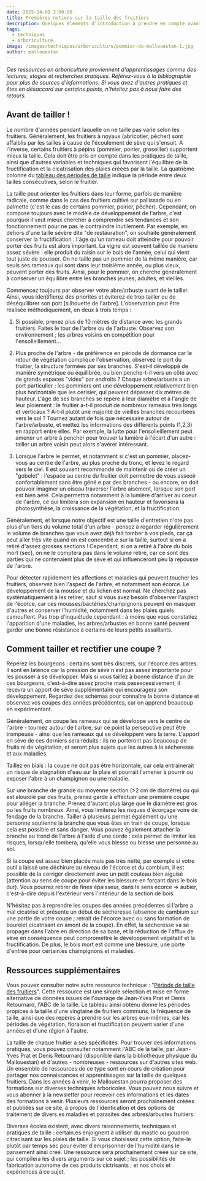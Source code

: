 ```yaml
---
date: 2025-14-09 2:00:00
title: Premières notions sur la taille des fruitiers
description: Quelques éléments d'introduction à prendre en compte avant de taille des fruitiers
tags:
  - techniques
  - arboriculture
image: /images/techniques/arboriculture/pommier-du-mallouestan-1.jpg
author: mallouestan
---
```


_Ces ressources en arboriculture proviennent d'apprentissages comme des lectures, stages et recherches pratiques. Référez-vous à la bibliographie pour plus de sources d'informations. Si vous avez d'autres pratiques et êtes en désaccord sur certains points, n'hésitez pas à nous faire des retours._


## Avant de tailler !

Le nombre d'années pendant laquelle on ne taille pas varie selon les fruitiers. Généralement, les fruitiers à noyaux (abricotier, pêcher) sont affaiblis par les tailles à cause de l'écoulement de sève qui s'ensuit. A l'inverse, certains fruitiers à pépins (pommier, poirier, groseiller) supportent mieux la taille. Cela doit être pris en compte dans les pratiques de taille, ainsi que d'autres variables et techniques qui favorisent l'équilibre de la fructification et la cicatrisation des plaies créées par la taille. La quatrième colonne du [tableau des périodes de taille](https://www.mallouestan.org/r/technique-arboriculture-periode-de-taille) indique la période entre deux tailles consécutives, selon le fruitier.

La taille peut orienter les fruitiers dans leur forme, parfois de manière radicale, comme dans le cas des fruitiers cultivé sur pallissade ou en palmette (c'est le cas de certains pommier, poirier, pêcher). Cependant, on compose toujours avec le modèle de développement de l'arbre, c'est pourquoi il veut mieux chercher à comprendre ses tendances et son fonctionnement pour ne pas le contraindre inutilement. Par exemple, en dehors d'une taille sévère dite "de restauration", on souhaite généralement conserver la fructification : l'âge qu'un rameau doit atteindre pour pouvoir porter des fruits est alors important. La vigne est souvent taillée de manière assez sévère : elle produit du raisin sur le bois de l'année, celui qui vient tout juste de pousser. On ne taille pas un pommier de la même manière, car seuls ses rameaux qui sont dans leur troisième année, ou plus vieux, peuvent porter des fruits. Ainsi, pour le pommier, on cherche généralement à conserver un équilibre entre les branches jeunes, adultes, et vieilles.

Commencez toujours par observer votre abre/arbuste avant de le tailler. Ainsi, vous identifierez des priorités et éviterez de trop tailler ou de déséquilibrer son port [silhouette de l'arbre]. L'observation peut être réalisée méthodiquement, en deux à trois temps :

1. Si possible, prenez plus de 10 mètres de distance avec les grands fruitiers. Faites le tour de l'arbre ou de l'arbuste. Observez son environnement ; les arbres voisins en compétition pour l'ensolleillement...

2. Plus proche de l'arbre - de préférence en période de dormance car le retour de végétation complique l'observation, observez le port du fruitier, la structure formées par ses branches. S'est-il développé de manière symétrique ou équilibrée, ou bien penche-t-il vers un côté avec de grands espaces "vides" par endroits ? Chaque arbre/arbuste a un port particulier : les pommiers ont une développement relativement bien plus horizontale que les cerisier, qui peuvent dépasser dix mètres de hauteur. 
L'âge de ses branches se repère à leur diamètre et à l'angle de leur ploiement : le fruitier a-t-il produit de nombreux rameaux très longs et verticaux ? A-t-il plutôt une majorité de vieilles branches recourbées vers le sol ? 
 Tournez autant de fois que nécessaire autour de l'arbre/arbuste, et mettez les informations des différents points (1,2,3) en rapport entre elles. Par exemple, la lutte pour l'ensolleillement peut amener un arbre à pencher pour trouver la lumière à l'écart d'un autre : tailler un arbre voisin peut alors s'avérer intéressant.

 3. Lorsque l'arbre le permet, et notamment si c'est un pommier, placez-vous au centre de l'arbre, au plus proche du tronc, et levez le regard vers le ciel. Il est souvent recommandé de maintenir ou de créer un "gobelet" : l'espace au centre du fruitier doit permettre de vous asseoir confortablement sans être géné.e par des branches - ou encore, on doit pouvoir imaginer un oiseau traverser l'arbre aisément, lorsque son port est bien aéré. Cela permettra notamment à la lumière d'arriver au coeur de l'arbre, ce qui limitera son expansion en hauteur et favorisera la photosynthèse, la croissance de la végétation, et la fructification.

Généralement, et lorsque notre objectif est une taille d'entretien n'ote pas plus d'un tiers du volume total d'un arbre - pensez à regarder régulièrement le volume de branches que vous avez déjà fait tomber à vos pieds, car ça peut aller très vite quand on est concentré.e sur la taille, surtout si on a retiré d'assez grosses sections ! Cependant, si on a retiré à l'abre du bois mort (sec), on ne le comptera pas dans le volume retiré, car ce sont des parties qui ne contenaient plus de sève et qui influenceront peu la repousse de l'arbre. 

Pour détecter rapidement les affections et maladies qui peuvent toucher les fruitiers, observez bien l'aspect de l'arbre, et notamment son écorce. Le développement de la mousse et du lichen est normal. Ne cherchez pas systématiquement à les retirer, sauf si vous avez besoin d'observer l'aspect de l'écorce, car ces mousses/bactéries/champignons peuvent en masquer d'autres et conserver l'humidité, notamment dans les plaies quiels camouflent. Pas trop d'inquiétude cependant : à moins que vous constatiez l'apparition d'une maladies, les arbres/arbustes en bonne santé peuvent garder une bonne résistance à certains de leurs petits assaillants.


## Comment tailler et rectifier une coupe ? 

Repérez les bourgeons : certains sont très discrets, sur l'écorce des arbres. Il sont en latence car la pression de sève n'est pas assez importante pour les pousser à se développer. Mais si vous taillez à bonne distance d'un de ces bourgeons, c'est-à-dire assez proche mais pasexcessivement, il recevra un apport de sève supplémentaire qui encouragera son développement. Regardez des schémas pour connaître la bonne distance et observez vos coupes des années précédentes, car on apprend beaucoup en expérimentant. 

Généralement, on coupe les rameaux qui se développe vers le centre de l'arbre - tournez autour de l'arbre, sur ce point la persepctive peut être trompeuse - ainsi que les rameaux qui se développent vers la terre. L'apport en sève de ces derniers sera réduits : ils ne porteront pas beaucoup de fruits ni de végétation, et seront plus sujets que les autres à la sécheresse et aux maladies.

Taillez en biais : la coupe ne doit pas être horizontale, car cela entrainerait un risque de stagnation d'eau sur la plaie et pourrait l'amener à pourrir ou exposer l'abre à un champignon ou une maladie.

Sur une branche de grande ou moyenne section (>2 cm de diamètre) ou qui est alourdie par des fruits, prenez garde à effectuer une première coupe pour alléger la branche. Prenez d'autant plus large que le diamètre est gros ou les fruits nombreux. Ainsi, vous limiterez les risques d'écorçage voire de fendage de la branche. Tailler à plusieurs permet également qu'une personne soutienne la branche que vous êtes en train de coupe, lorsque cela est possible et sans danger. Vous pouvez également attacher la branche au trond de l'arbre à l'aide d'une corde : cela permet de limiter les risques, lorsqu'elle tombera, qu'elle vous blesse ou blesse une personne au sol.

Si la coupe est assez bien placée mais pas très nette, par exemple si votre outil a laissé une déchirure au niveau de l'écorce et du cambium, il est possible de la corriger directement avec un petit couteau bien aiguisé (attention au sens de coupe pour éviter les blessure en forçant dans le bois dur). Vous pourrez retirer de fines épaisseur, dans le sens écorce => aubier, c'est-à-dire depuis l'extérieur vers l'intérieur de la section de bois. 

N'hésitez pas à reprendre les coupes des années précédentes si l'arbre a mal cicatrisé et présente un début de sécheresse (absence de cambium sur une partie de votre coupe ; retrait de l'écorce avec ou sans formation de bourelet cicatrisant en amont de la coupe). En effet, la sécheresse va se propager dans l'abre en direction de sa base, et la réduction de l'afflux de sève en conséquence peut compromettre le développement végétatif et la fructification. De plus, le bois mort est comme une blessure, une porte d'entrée pour certain.es champignons et maladies.


## Ressources supplémentaires

Vous pouvez consulter notre autre ressource technique : "[Période de taille des fruitiers](https://www.mallouestan.org/r/technique-arboriculture-periode-de-taille)". Cette ressource est une simple sélection et mise en forme alternative de données issues de l'ouvrage de Jean-Yves Prat et Denis Retournard, l'ABC de la taille. Le tableau ainsi obtenu donne les périodes propices à la taille d'une vingtaine de fruitiers communs, la fréquence de taille, ainsi que des repères à prendre sur les arbres eux-mêmes, car les périodes de végétation, floraison et fructification peuvent varier d'une années et d'une région à l'autre.

La taille de chaque fruitier a ses spécificités. Pour trouver des informations pratiques, vous pouvez consulter notamment l'ABC de la taille, par Jean-Yves Prat et Denis Retournard (disponible dans la bibliothèque physique du Mallouestan) et d'autres - nombreuses - ressources sur d'autres sites web. Un ensemble de ressources de ce type sont en cours de création pour partager nos connaissances et apprentissages sur la taille de quelques fruitiers. Dans les années à venir, le Mallouestan pourra proposer des formations sur diverses techniques arboricoles. Vous pouvez nous suivre et vous abonner à la newsletter pour recevoir ces informations et les dates des formations à venir.
Plusieurs ressources seront prochainement créées et publiées sur ce site, à propos de l'identication et des options de traitement de divers.es maladies et parasites des arbres/arbustes fruitiers.


Diverses écoles existent, avec divers raisonnements, techniques et pratiques de taille : certain.es enjoignent à utiliser du mastic ou goudron citracisant sur les plaies de taille. Si vous choisissez cette option, faite-le plutôt par temps sec pour éviter d'emprisonner de l'humidité dans le pansement ainsi créé. Une ressource sera prochainement créée sur ce site, qui compilera les divers arguments sur ce sujet ; les possibilités de fabrication autonome de ces produits cictrisants ; et nos choix et expériences à ce sujet.
